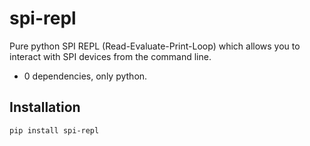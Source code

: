# spi-repl

Pure python SPI REPL (Read-Evaluate-Print-Loop) which allows you to interact with SPI devices from the command line.

- 0 dependencies, only python.

## Installation

```
pip install spi-repl
```
